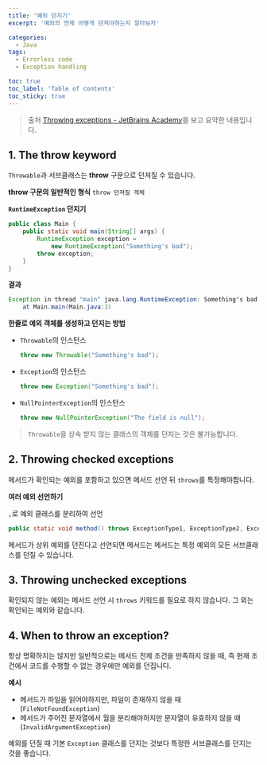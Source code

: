 ```yaml
---
title: '예외 던지기'
excerpt: '예외의 언제 어떻게 던져야하는지 알아보자'

categories:
  - Java
tags:
  - Errorless code
  - Exception handling

toc: true
toc_label: 'Table of contents'
toc_sticky: true
---
```


> 출처 [Throwing exceptions - JetBrains Academy](https://hyperskill.org/learn/step/3553)를 보고 요약한 내용입니다.

## 1. The throw keyword

`Throwable`과 서브클래스는 **throw** 구문으로 던져질 수 있습니다.

**throw 구문의 일반적인 형식**
`throw 던져질 객체`

**`RuntimeException` 던지기**

```java
public class Main {
    public static void main(String[] args) {
        RuntimeException exception =
            new RuntimeException("Something's bad");
        throw exception;
    }
}
```

**결과**

```java
Exception in thread "main" java.lang.RuntimeException: Something's bad.
    at Main.main(Main.java:3)
```

**한줄로 예외 객체를 생성하고 던지는 방법**

- `Throwable`의 인스턴스

  ```java
  throw new Throwable("Something's bad");
  ```

- `Exception`의 인스턴스

  ```java
  throw new Exception("Something's bad");
  ```

- `NullPointerException`의 인스턴스

  ```java
  throw new NullPointerException("The field is null");
  ```

> `Throwable`을 상속 받지 않는 클래스의 객체를 던지는 것은 불가능합니다.

## 2. Throwing checked exceptions

메서드가 확인되는 예외를 포함하고 있으면 메서드 선언 뒤 `throws`를 특정해야합니다.

**여러 예외 선언하기**

`,`로 예외 클래스를 분리하여 선언

```java
public static void method() throws ExceptionType1, ExceptionType2, ExceptionType3
```

메서드가 상위 예외를 던진다고 선언되면 메서드는 메서드는 특정 예외의 모든 서브클래스를 던질 수 있습니다.

## 3. Throwing unchecked exceptions

확인되지 않는 예외는 메서드 선언 시 `throws` 키워드를 필요로 하지 않습니다. 그 외는 확인되는 예외와 같습니다.

## 4. When to throw an exception?

항상 명확하지는 않지만 일반적으로는 메서드 전제 조건을 만족하지 않을 때, 즉 현재 조건에서 코드를 수행할 수 없는 경우에만 예외를 던집니다.

**예시**

- 메서드가 파일을 읽어야하지만, 파일이 존재하지 않을 때(`FileNotFoundException`)
- 메서드가 주어진 문자열에서 월을 분리해야하지만 문자열이 유효하지 않을 때 (`InvalidArgumentException`)

예외를 던질 때 기본 `Exception` 클래스를 던지는 것보다 특정한 서브클래스를 던지는 것을 좋습니다.
